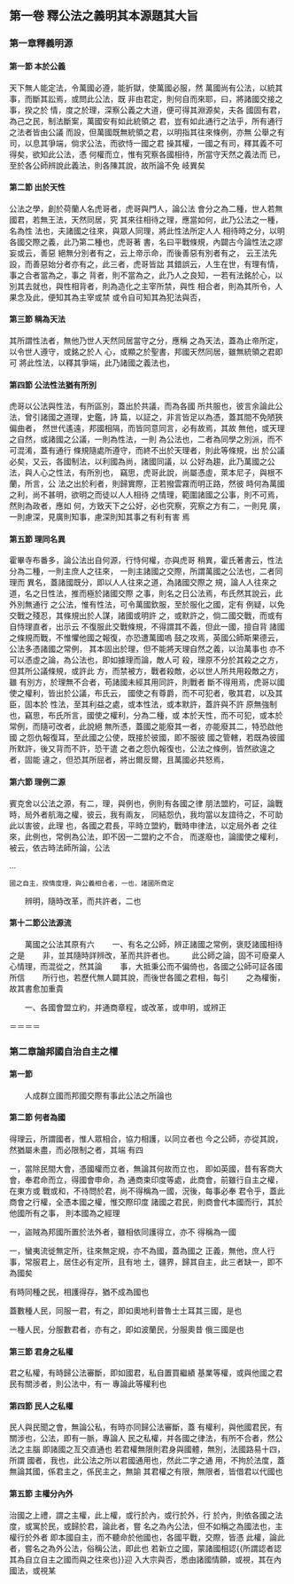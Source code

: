 ## 第一卷 釋公法之義明其本源題其大旨

### 第一章釋義明源

#### 第一節 本於公義

天下無人能定法，令萬國必遵，能折獄，使萬國必服，然
萬國尚有公法，以統其事，而斷其訟焉，或問此公法，既
非由君定，則何自而來耶，曰，將諸國交接之事，揆之於
情，度之於理，深察公義之大道，便可得其淵源矣，夫各
國固有君，為己之民，制法斷案，萬國安有如此統領之
君，豈有如此通行之法乎，所有通行之法者皆由公議
而設，但萬國既無統領之君，以明指其往來條例，亦無
公舉之有司，以息其爭端，倘求公法，而欲恃一國之君
操其權，一國之有司，釋其義不可得矣，欲知此公法，憑
何權而立，惟有究察各國相待，所當守天然之義法而
已，至於各公師辨說此義法，則各陳其說，故所論不免
岐異矣<p>
#### 第二節 出於天性
公法之學，創於荷蘭人名虎哥者，虎哥與門人，論公法
會分之為二種，世人若無國君，若無王法，天然同居，究
其來往相待之理，應當如何，此乃公法之一種，名為性
法也，夫諸國之往來，與眾人同理，將此性法所定人人
相待時之分，以明各國交際之義，此乃第二種也，虎哥著
書，名曰平戰條規，內闢古今論性法之謬妄或云，善惡
絕無分別者有之，云上帝示命，而後善惡有別者有之，
云王法先設，而善惡始分者亦有之，此三者，虎哥皆詘
其錯誤云，人生在世，有理有情，事之合者當為之，事之
背者，則不當為之，此乃人之良知，一若有法銘於心，以
別其去就也，與性相背者，則為造化之主宰所禁，與性
相合者，則為其所令，人果念及此，便知其為主宰或禁
或令自可知其為犯法與否，<p>
#### 第三節 稱為天法
其所謂性法者，無他乃世人天然同居當守之分，應稱
之為天法，蓋為止帝所定，以令世人遵守，或銘之於人
心，或顯之於聖書，邦國天然同居，雖無統領之君即可
將此性法，以釋其爭端，此乃諸國之義法也，
#### 第四節 公法性法猶有所別
虎哥以公法與性法，有所區別，蓋出於共議，而為各國
所共服也，彼言余論此公法，曾引諸國之道理，史鑑，詩
篇，以証之，非言皆足以為憑，蓋其間不免陋狹偏曲者，
然世代遙遠，邦國相隔，而皆同意同言，必有故焉，其故
無他，或天理之自然，或諸國之公議，一則為性法，一則
為公法也，二者為同學之別派，而不可混淆，蓋有通行
條規隨處所遵守，而終不出於天理者，則此等條規，出
於公議必矣，又云，各國制法，以利國為尚，諸國同議，以
公好為趨，此乃萬國之公法，與人心之性法，有所別也，
竊思，虎哥此說，尚屬憑虛，萊本尼子，與根不蘭，所言，公
法之出於利者，則歸實際，正若撥雲霧而明正路，然彼
時何為萬國之利，尚不甚明，欲明之而徒以人人相待
之情理，範圍諸國之公事，則不可焉，然則為政者，應如
何，方致天下之公好，必也究察，究察之方有二，一則見
廣，一則慮深，見廣則知事，慮深則知其事之有利有害
焉<p>
#### 第五節 理同名異
霍畢寺布番多，論公法出自何源，行恃何權，亦與虎哥
稍異，霍氏著書云，性法分為二種，一則主庶人之往來，
一則主諸國之交際，所謂萬國之公法也，二者同理而
異名，蓋諸國既分，即以人人往來之道，為諸國交際之
規，論人人往來之道，名之日性法，推而極於諸國交際
之事，則名之日公法焉，布氏然其說云，此外別無通行
之公法，惟有性法，可令萬國欽服，至於服化之國，定有
例疑，以免交戰之殘忍，其條規出於人謀，諸國或明許
之，或默許之，倘二國交戰，而或有自恃理直者，出示云
不復服此交戰條規，不得謂其不義，但此一國，擅自背
諸國之條規而戰，不惟懼他國之報復，亦恐遭萬國嗚
鼓之攻焉，英國公師斯果德云，公法多憑諸國之常例，
其本固出於理，但不能將天理自然之義，以治萬事也
亦不可以憑虛之論，為公法也，即如據理而論，敵人可
殺，理原不分於其殺之之方，但其所公議條規，或許此
方，而禁被方，戰者殺敵，必以世人所共用殺敵之方，雖
有別方，於理無不合者，苟諸國未經其用同許，則戰者
斷不得用焉，虎哥以國使之權利，皆出於公議，布氏云，
國使之有尊爵，而不可犯者，敬其君，以及其臣，固本於
性法，至其利益之處，或本性法，或本默許，蓋許與不許
原無強制也，竊思，布氏所言，國使之權利，分為二種，或
本於天性，而不可犯，或本於常例，而隨可改者，此說絕
無所憑，蓋國之能廢其一者，亦能廢其二，特恐啟他國
之怨仇報復耳，至此國之公使，既接於彼國，即不服彼
國之管轄，若既為彼國所默許，後又背而不許，恐干遣
之者之怨仇報復也，公法之條例，皆然欲違之者，固能
違之，但恐其所屈者，將出爾反爾，且萬國必共怒焉，

#### 第六節 理例二源
賓克舍以公法之源，有二，理，與例也，例則有各國之律
朋法盟約，可証，論戰時，局外者航海之權，彼云，我有兩友，
同結怨仇，我均當以友誼待之，不可助此以害彼，此理
也，各國之君長，平時立盟約，戰時申律法，以定局外者
之往來，此例也，常例為公法，即不因一二盟約之不合，
而遂廢也，論國使之權利，被云，依古時法師所論，公法



...


    國之自主，揆情度理，與公義相合者，一也，諸國所商定
　　辨明，隨時改革，而共許者，二也
#### 第十二節公法源流
　　萬國之公法其原有六
　　一、有名之公師，辨正諸國之常例，褒貶諸國相待之是
　　非，並其隨時詳辨改，革而共許者也。
　　此公師之論，固不可廢棄人心情理，而混從之，然其論
　　事，大抵秉公而不偏倚也，各國之公師可証各國所信
　　所行也，若歷代無人闢其說，而後世各國之君相，每引
　　之為權衡，故其書愈加重貴<p>
　　一、各國會盟立約，并通商章程，或改革，或申明，或辨正


＝＝＝＝


### 第二章論邦國自治自主之權
#### 第一節
　　人成群立國而邦國交際有事此公法之所論也
#### 第二節 何者為國
得理云，所謂國者，惟人眾相合，協力相護，以同立者也
今之公師，亦從其說，然猶屬未盡，而必限制之者，其端
有四

ㄧ，當除民間大會，憑國權而立者，無論其何故而立也，
即如英國，昔有客商大會，奉君命而立，得國會申命，為
通商束印度等處，此商會，前雖行自主之權，在東方或
戰或和，不待問於君，尚不得稱為一國，況後，每事必奉
君令乎，蓋此商會之行權，全憑本國之權，惟交際印度
諸國之君民，則商會代本國而行，其於他國所有之事，
則本國為之經理

一，盜賊為邦國所置於法外者，雖相依同護得立，亦不
得稱為一國

一，蠻夷流徙無定所，往來無定規，亦不為國，蓋為國之
正義，無他，庶人行事，常服君上，居住必有定所，且有地
土，疆界，歸其自主，此三者缺一，即不為國矣

有時同種之民，相護得存，猶不成為國也

蓋數種人民，同服一君，有之，即如奧地利普魯士土耳其三國，是也

一種人民，分服數君者，亦有之，即如波蘭民，分服奧昔
俄三國是也
#### 第三節 君身之私權
君之私權，有時歸公法審斷，即如國君，私自置買繼績
基業等權，或與他國之君民有關涉者，則公法中，有一
專論此等權利也
#### 第四節 民人之私權
民人與民聞之會，無論公私，有時亦同歸公法審斷，蓋
有權利，與他國君民，有關涉也，公法，即有一脈，專論人
民之私權，并各國之律法，有所不合者，然公法之主腦
即諸國之亙交直通也
若君權無限則君身與國體，無別，法國路易十四，所謂
國者，我也，此公法之所以君國通用也，然此二字之通
用，不拘於法度，蓋無論其國，係君主之，係民主之，無諭
其君權之有限，無限者，皆借君以代國也
#### 第五節 主權分內外
治國之上禮，謂之主權，此上權，或行於內，或行於外，行
於內，則依各國之法度，或寓於民，或歸於君，論此者，嘗
名之為內公法，但不如稱之為國法也，主權行於外者
即本國自主，而不聽命於他國也，各國平戰，交際，皆憑
此權，論此者，嘗名之為外公法，俗稱公法，即此也
若新立之國，蒙諸國相認{{所謂認者認其為自立自主之國而與之往來也}}迎
入大宗與否，悉由諸國情願，或視，其在內國法，或視某

